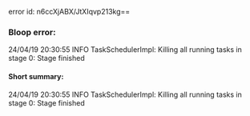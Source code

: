 error id: n6ccXjABX/JtXIqvp213kg==
### Bloop error:

24/04/19 20:30:55 INFO TaskSchedulerImpl: Killing all running tasks in stage 0: Stage finished
#### Short summary: 

24/04/19 20:30:55 INFO TaskSchedulerImpl: Killing all running tasks in stage 0: Stage finished